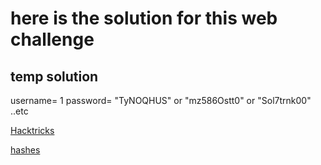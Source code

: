 # here is the solution for this web challenge

## temp solution

username= 1
password= "TyNOQHUS" or "mz586Ostt0" or "Sol7trnk00" ..etc

[Hacktricks](https://book.hacktricks.xyz/network-services-pentesting/pentesting-web/php-tricks-esp)

[hashes](https://github.com/spaze/hashes/blob/master/sha256.md)
